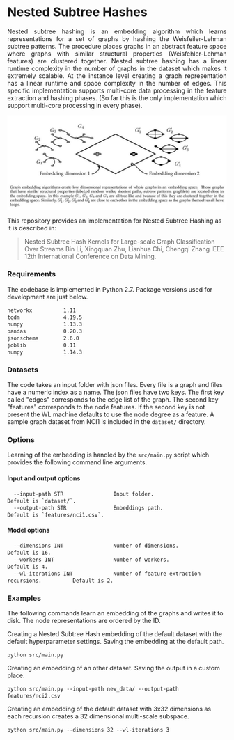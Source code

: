 # Nested Subtree Hashes

<p align="justify">
Nested subtree hashing is an embedding algorithm which learns representations for a set of graphs by hashing the Weisfeiler-Lehman subtree patterns. The procedure places graphs in an abstract feature space where graphs with similar structural properties (Weisfehler-Lehman features) are clustered together. Nested subtree hashing has a linear runtime complexity in the number of graphs in the dataset which makes it extremely scalable. At the instance level creating a graph representation has a linear runtime and space complexity in the number of edges. This specific implementation supports multi-core data processing in the feature extraction and hashing phases. (So far this is the only implementation which support multi-core processing in every phase).
</p>
<p align="center">
  <img width="720" src="graph_embedding.jpeg">
</p>

This repository provides an implementation for Nested Subtree Hashing as it is described in:
> Nested Subtree Hash Kernels for Large-scale Graph Classification Over Streams
> Bin Li, Xingquan Zhu, Lianhua Chi, Chengqi Zhang
> IEEE 12th International Conference on Data Mining.

### Requirements

The codebase is implemented in Python 2.7. Package versions used for development are just below.
```
networkx          1.11
tqdm              4.19.5
numpy             1.13.3
pandas            0.20.3
jsonschema        2.6.0
joblib            0.11
numpy             1.14.3
```

### Datasets

The code takes an input folder with json files. Every file is a graph and files have a numeric index as a name. The json files have two keys. The first key called "edges" corresponds to the edge list of the graph. The second key "features" corresponds to the node features. If the second key is not present the WL machine defaults to use the node degree as a feature.  A sample graph dataset from NCI1 is included in the `dataset/` directory.

### Options

Learning of the embedding is handled by the `src/main.py` script which provides the following command line arguments.

#### Input and output options

```
  --input-path STR                Input folder.                                     Default is `dataset/`.
  --output-path STR               Embeddings path.                                  Default is `features/nci1.csv`.
```
#### Model options
```
  --dimensions INT                Number of dimensions.                             Default is 16.
  --workers INT                   Number of workers.                                Default is 4.
  --wl-iterations INT             Number of feature extraction recursions.          Default is 2.
```

### Examples

The following commands learn an embedding of the graphs and writes it to disk. The node representations are ordered by the ID.

Creating a Nested Subtree Hash embedding of the default dataset with the default hyperparameter settings. Saving the embedding at the default path.

```
python src/main.py
```

Creating an embedding of an other dataset. Saving the output in a custom place.

```
python src/main.py --input-path new_data/ --output-path features/nci2.csv
```

Creating an embedding of the default dataset with 3x32 dimensions as each recursion creates a 32 dimensional multi-scale subspace.

```
python src/main.py --dimensions 32 --wl-iterations 3
```

